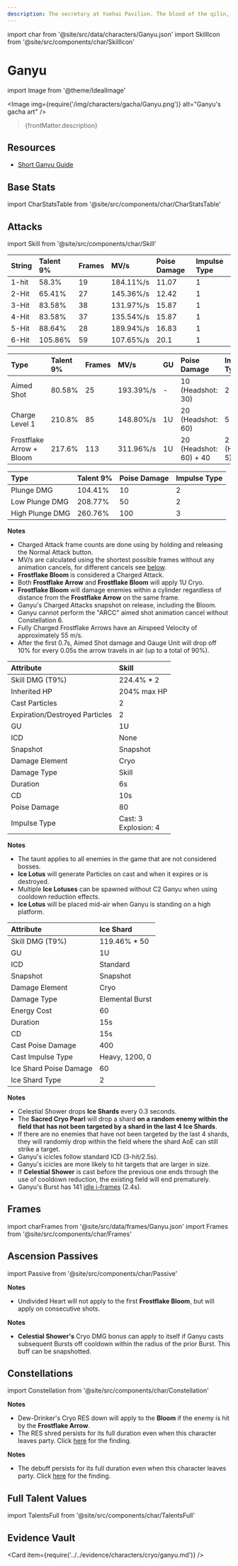 ```yaml
---
description: The secretary at Yuehai Pavilion. The blood of the qilin, an illuminated beast, flows within her veins.
---
```


import char from '@site/src/data/characters/Ganyu.json'
import SkillIcon from '@site/src/components/char/SkillIcon'

# Ganyu

import Image from '@theme/IdealImage'

<Image img={require('/img/characters/gacha/Ganyu.png')} alt="Ganyu's gacha art" />
<blockquote>{frontMatter.description}</blockquote>

## Resources

* [Short Ganyu Guide](https://keqingmains.com/ganyu/)

## Base Stats

import CharStatsTable from '@site/src/components/char/CharStatsTable'

<CharStatsTable char={char} />

## Attacks

import Skill from '@site/src/components/char/Skill'

<Tabs>
<TabItem value='na' label='Normal Attacks'>
<SkillIcon char={char} skill='na' />
<div class='talent-columns'>
<Skill char={char} skill='na' sectionFilter='Normal Attack' />

| String | Talent 9% | Frames | MV/s      | Poise Damage | Impulse Type |
| :----- | :-------- | :----- | :-------- | :----------- | :----------- |
| 1-hit  | 58.3%     | 19     | 184.11%/s | 11.07        | 1            |
| 2-Hit  | 65.41%    | 27     | 145.36%/s | 12.42        | 1            |
| 3-Hit  | 83.58%    | 38     | 131.97%/s | 15.87        | 1            |
| 4-Hit  | 83.58%    | 37     | 135.54%/s | 15.87        | 1            |
| 5-Hit  | 88.64%    | 28     | 189.94%/s | 16.83        | 1            |
| 6-Hit  | 105.86%   | 59     | 107.65%/s | 20.1         | 1            |

</div>
<div class='talent-columns'>
<Skill char={char} skill='na' sectionFilter='Charged Attack' />

| Type                     | Talent 9% | Frames | MV/s      | GU  | Poise Damage             | Impulse Type          |
| :----------------------- | :-------- | :----- | :-------- | :-- | :----------------------- | :-------------------- |
| Aimed Shot               | 80.58%    | 25     | 193.39%/s | -   | 10 \(Headshot: 30\)      | 2                     |
| Charge Level 1           | 210.8%    | 85     | 148.80%/s | 1U  | 20 \(Headshot: 60\)      | 5                     |
| Frostflake Arrow + Bloom | 217.6%    | 113    | 311.96%/s | 1U  | 20 \(Headshot: 60\) + 40 | 2 \(Headshot: 5\) + 1 |

</div>
<div class='talent-columns'>
<Skill char={char} skill='na' sectionFilter='Plunging Attack' />

| Type            | Talent 9% | Poise Damage | Impulse Type |
| :-------------- | :-------- | :----------- | :----------- |
| Plunge DMG      | 104.41%   | 10           | 2            |
| Low Plunge DMG  | 208.77%   | 50           | 2            |
| High Plunge DMG | 260.76%   | 100          | 3            |

</div>

**Notes**

* Charged Attack frame counts are done using by holding and releasing the Normal Attack button.
* MV/s are calculated using the shortest possible frames without any animation cancels, for different cancels see [below](#frames).
* **Frostflake Bloom** is considered a Charged Attack.
* Both **Frostflake Arrow** and **Frostflake Bloom** will apply 1U Cryo.
* **Frostflake Bloom** will damage enemies within a cylinder regardless of distance from the **Frostflake Arrow** on the same frame.
* Ganyu's Charged Attacks snapshot on release, including the Bloom.
* Ganyu cannot perform the "ARCC" aimed shot animation cancel without Constellation 6.
* Fully Charged Frostflake Arrows have an Airspeed Velocity of approximately 55 m/s.  
* After the first 0.7s, Aimed Shot damage and Gauge Unit will drop off 10% for every 0.05s the arrow travels in air \(up to a total of 90%\).

</TabItem>

<TabItem value='e' label='Skill'>
<SkillIcon char={char} skill='e' />
<div class='talent-columns'>
<Skill char={char} skill='e' />

| Attribute                      | Skill                      |
| :----------------------------- | :------------------------- |
| Skill DMG \(T9%\)              | 224.4% \* 2                |
| Inherited HP                   | 204% max HP                |
| Cast Particles                 | 2                          |
| Expiration/Destroyed Particles | 2                          |
| GU                             | 1U                         |
| ICD                            | None                       |
| Snapshot                       | Snapshot                   |
| Damage Element                 | Cryo                       |
| Damage Type                    | Skill                      |
| Duration                       | 6s                         |
| CD                             | 10s                        |
| Poise Damage                   | 80                         |
| Impulse Type                   | Cast: 3 <br/> Explosion: 4 |

</div>

**Notes**

* The taunt applies to all enemies in the game that are not considered bosses.
* **Ice Lotus** will generate Particles on cast and when it expires or is destroyed.
* Multiple **Ice Lotuses** can be spawned without C2 Ganyu when using cooldown reduction effects.
* **Ice Lotus** will be placed mid-air when Ganyu is standing on a high platform.

</TabItem>

<TabItem value='q' label='Burst'>
<SkillIcon char={char} skill='q' />
<div class='talent-columns'>
<Skill char={char} skill='q'/>

| Attribute              | Ice Shard       |
| :--------------------- | :-------------- |
| Skill DMG \(T9%\)      | 119.46% \* 50   |
| GU                     | 1U              |
| ICD                    | Standard        |
| Snapshot               | Snapshot        |
| Damage Element         | Cryo            |
| Damage Type            | Elemental Burst |
| Energy Cost            | 60              |
| Duration               | 15s             |
| CD                     | 15s             |
| Cast Poise Damage      | 400             |
| Cast Impulse Type      | Heavy, 1200, 0  |
| Ice Shard Poise Damage | 60              |
| Ice Shard Type         | 2               |

</div>

**Notes**

* Celestial Shower drops **Ice Shards** every 0.3 seconds.
* The **Sacred Cryo Pearl** will drop a shard **on a random enemy within the field that has not been targeted by a shard in the last 4** **Ice Shards**.
* If there are no enemies that have not been targeted by the last 4 shards, they will randomly drop within the field where the shard AoE can still strike a target.
* Ganyu's icicles follow standard ICD (3-hit/2.5s).
* Ganyu's icicles are more likely to hit targets that are larger in size.
* If **Celestial Shower** is cast before the previous one ends through the use of cooldown reduction, the existing field will end prematurely.
* Ganyu's Burst has 141 [idle i-frames](../../combat-mechanics/frames.md#burst-idle-iframes) \(2.4s\).

</TabItem>
</Tabs>

## Frames

import charFrames from '@site/src/data/frames/Ganyu.json'
import Frames from '@site/src/components/char/Frames'

<Frames data={charFrames} />

## Ascension Passives

import Passive from '@site/src/components/char/Passive'

<Tabs>
<TabItem value='passive' label='Passive'>
<Passive char={char} passive={2} />
</TabItem>

<TabItem value='a1' label='Ascension 1'>
<Passive char={char} passive={0} />

**Notes**

* Undivided Heart will not apply to the first **Frostflake Bloom**, but will apply on consecutive shots.

</TabItem>

<TabItem value="a4" label="Ascension 4">
<Passive char={char} passive={1} />

**Notes**

* **Celestial Shower's** Cryo DMG bonus can apply to itself if Ganyu casts subsequent Bursts off cooldown within the radius of the prior Burst. This buff can be snapshotted.

</TabItem>
</Tabs>

## Constellations

import Constellation from '@site/src/components/char/Constellation'

<Tabs>
<TabItem value='c1' label='C1'>
<Constellation char={char} constellation={1} />

**Notes**

* Dew-Drinker's Cryo RES down will apply to the **Bloom** if the enemy is hit by the **Frostflake Arrow**.
* The RES shred persists for its full duration even when this character leaves party. Click [here](../../evidence/combat-mechanics/party-mechanics.md#debuffsteam-buffs-with-duration-persist-after-applier-leaves-party) for the finding. 

</TabItem>

<TabItem value='c2' label='C2'>
<Constellation char={char} constellation={2} />
</TabItem>

<TabItem value='c3' label='C3'>
<Constellation char={char} constellation={3} />
</TabItem>

<TabItem value='c4' label='C4'>
<Constellation char={char} constellation={4} />

**Notes**
  
* The debuff persists for its full duration even when this character leaves party. Click [here](../../evidence/combat-mechanics/party-mechanics.md#debuffsteam-buffs-with-duration-persist-after-applier-leaves-party) for the finding. 

</TabItem>

<TabItem value='c5' label='C5'>
<Constellation char={char} constellation={5} />
</TabItem>

<TabItem value='c6' label='C6'>
<Constellation char={char} constellation={6} />
</TabItem>
</Tabs>

## Full Talent Values

import TalentsFull from '@site/src/components/char/TalentsFull'

<TalentsFull char={char}/>

## Evidence Vault

<Card item={require('../../evidence/characters/cryo/ganyu.md')} />
